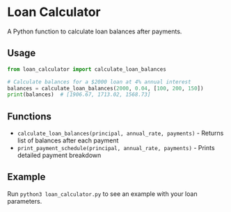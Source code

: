 # Loan Calculator

A Python function to calculate loan balances after payments.

## Usage

```python
from loan_calculator import calculate_loan_balances

# Calculate balances for a $2000 loan at 4% annual interest
balances = calculate_loan_balances(2000, 0.04, [100, 200, 150])
print(balances)  # [1906.67, 1713.02, 1568.73]
```

## Functions

- `calculate_loan_balances(principal, annual_rate, payments)` - Returns list of balances after each payment
- `print_payment_schedule(principal, annual_rate, payments)` - Prints detailed payment breakdown

## Example

Run `python3 loan_calculator.py` to see an example with your loan parameters.
